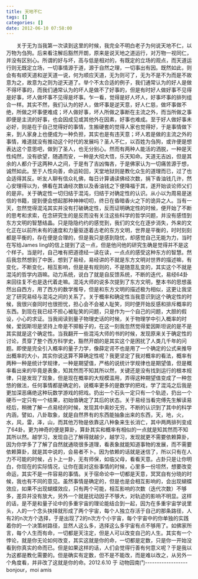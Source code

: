 ```yaml
---
title: 天地不仁
tags: []
categories: []
date: 2012-06-10 07:58:00 
---
```



&emsp;&emsp;关于无为当我第一次读到这里的时候，我完全不明白老子为何说天地不仁，以万物为刍狗。后来看注解后豁然开朗，原来是说天地之道运行，对万物一视同仁，并没有区别心。所谓的好与坏，高与低是相对的，有既定的立场的观点，而天道运行则无既定立场，一切事情源于道，源于自然之理，一切事出有因。既然如此，则会有有顺天道和逆天道一说，何为顺应天道，无为则可了，无为不是不为而是不故意为之，故意为之则为逆天道了。举个不太合适的例子，我们通常认为的好人是做不得坏事的，而我们通常认为的坏人是做不了好事的，但是有时好人做好事不见得是好事，坏人做坏事不见得是坏事。乍一看，觉得是好人坏人，好事坏事的排列组合一样。其实不然，我们认为的好人，做坏事是逆天意，好人仁慈，做坏事做不绝，所做之坏事便难成；坏人做好事，坏人所做之事断在主流之外，而当所做之事即便是主流的好事，也会因成见或其他外在因素，好事也难成。至于好人做好事未必好，则是在于自己觉得好的事情，生搬硬套的觉得人家也觉得好，于是事情做下来，到人家身上也便成为一种负担，其实也是有违天意；坏人若是做的主流之外的事情，难道就没有推动这个时代的发展吗？圣人不仁，以百姓为刍狗，或许便是想表达这个意思吧，做到了圣人，也无分别心。然而有两种人能活的洒脱，一种是天性纯然，没有欲望，随遇而安，一种是大彻大悟，乐天知命。天道无吉凶，但是其余的人都介于这两种人之间，于是有了吉凶悔吝，于是佛家认为一切痛苦源于想，诚然如此。至于人性向善，命运轮回，天堂地狱则是教化众生的道理而已，过了也会适得其反。听友人聊有信众礼佛，每日计算诵读佛经次数，捐下香油钱几许，然心安理得以为，佛看在其诵经次数以及香油钱之下便降福于其，遂开始谈论师父们的是非。关于确定性一切归结于混沌，归结于对确定性的认识。从小以为周易是迷信的书籍，提到便会想起那种神神叨叨，终日在昏暗香火之下的诡异之人。当有一天，忽然觉得混沌其实并没有打破确定性，反而证明确定性的时候，便开始了不断的思考和求索，在念研究生的是反而没有关注这些科学的哲学问题，并没有感悟到东方文明的智慧结晶。只是隐隐约约的感觉到，我们的文化在逐步消失，外来的文化正在以前所未有的速度和力量驱逐着古老的东方文明，世界是平衡的，时时刻刻都是平衡的，存在便是合理的，但是我只是感到隐忧，却感觉自己无能为力，当时在写给James lingl的信上提到了这一点，但是他问他的研究生确是觉得并不是这个样子。当是时，自己唯有把道德经一读在读，一点点的感受这种东方的智慧。然后我忽然想到了中医，想到了易经，易经讲的不就是东方文明对世界的描述嘛，有变化，不断变化，相互影响，但是是有规则的，不是随意乱变的，其实这个不就是混沌的哲学内涵嘛。动力系统，说白了就是自反馈系统，不断的迭代，易经64卦来回往复不也是迭代着走嘛。混沌大师的说多次提到了东方文明，整本书的思想虽然出自西方，用了西方的数学推导，但是和东方文明的描述极为相似，这更让我坚定了研究易经与混沌之间的关系了。关于概率和确定性当我意识到这个确定性的时候，我很兴奋同时也很担忧，担心会不会被人耻笑，同时便开始反感和排斥概率的东西。到现在我已经不担心被耻笑的问题，只是作为一个自己的问题，大胆的假设，小心的求证。当我阅读到量子物理史话的时候，关于物理学中引入概率的时候，爱因斯坦是坚持上帝是不掷骰子的，在这一刻我忽然觉得爱因斯坦说的是不是其实就是这个确定性。当我翻开一些混沌大师的书的时候，发现原来关于确定性的讨论，贯穿了整个西方科学史，豁然开朗的是其实这个是困扰了人类几千年的问题。即使是完全引入概率的量子力学，像薛定谔不也是用了一个确定的公式来推导出概率的大小，其实你说这算不算确定性呢？我更坚定了我对概率的看法，概率有两种一种是统计学规律，一种是期望值，严格的说统计学规律也是期望值，但是概率看出来的毕竟是表象，知其然而不知其所以然，关键还是没有找到运行的根本规律，只是发现了现象，但是现在概率的大规模滥用，弄得这种期望值变成了一种忽悠的做法，任何事情都是确定的，说概率更多的是数学的把戏，学了混沌之后我是更加深恶痛绝这种玩数学游戏的把戏。扔出一个石头一定只有一个轨迹，扔出一个硬币一定只有一个结果，初始值确定了其后的状态。关于易经当看完傅先生解读易经后，稍微了解一点易经的时候，发现其中奥妙无穷。不断的认识到了其中的科学内涵，譬如，八卦取象，就是自然界有的东西能抽象出来的东西，天，地，火，水，风，雷，泽，山，而其他万物是依靠这八种象来生长消亡，其中两两排列变成了64卦。更为神奇的便是算卦，算卦其实和概率有相似的一点就是知其然而不知其所以然。越学习，发现自己了解得就越少，越学习，发现就更不需要依赖算卦，因为你学多了了解了自然就通晓很多道理，看表象就能知道事物的发展，而不需要依赖算卦，就是其中说的，会易者不卜。因为依赖的话就是迷信了，所以只有在人力不可能的时候，占卜上一卦，无有师保，如临父母，看看天意。占卦只是让你明白，你现在的实际情况，让你在面对这些事情的时候，心里多一份坦然，想要改变命运，其实不是一件容易的事情。关于宿命论中一切都是天意，冥冥自有分晓的时候，我也有不同的意见。虽然事情是确定的，但是也是会相互影响的，会出现蝴蝶效应，如果不出现蝴蝶效应，只有两个可能，相互影响的次数（迭代次数）不够多，差异并没有放大，另外一个就是扰动因子不够大，对轨迹的影响不明显。这样的话，是不是和量子论中的多重宇宙的理论能结合到一起，因为在多重宇宙学说里头，人的一个念头抉择就形成了两个宇宙，每个人独立存活于自己的那条路径，人有2的n次方个选择，于是出现了2的n次方个小宇宙，每个宇宙中的你单独的实践着你的一个决策树路径，显然人这么多，选择这么多宇宙有点不够用了。如佛家所言，每个人生而有命，一切都是天注定，但是人可以改变自己的人生。其实有一个悖论，就是你无论如何改变，其实这就是你的命，一切都是定数，只是你一开始没看到你真实的命而已。但是如果这样的话，人们会觉得行善有何意义呢？于是我以为这都是教化需要的。但是确实有定数，但不是不能改，而是难以改之，从另外一个角度看，并非改了这就是你的命。2012.6.10 于 动物园南门------------------bonjour，moi amis